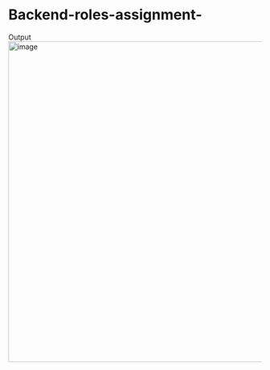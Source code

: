 # Backend-roles-assignment-
Output
<img width="638" alt="image" src="https://github.com/ishaan-gada/Backend-roles-assignment-/assets/128036758/929a1054-58e3-4265-857f-52189abbd68a">
